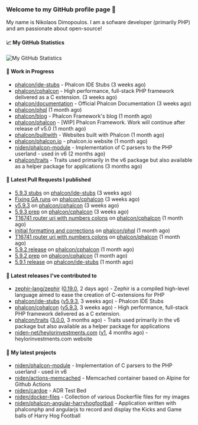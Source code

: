 ### Welcome to my GitHub profile page 👋

My name is Nikolaos Dimopoulos. I am a sofware developer (primarily PHP) and am passionate about open-source!

#### 📈 My GitHub Statistics

![My GitHub Statistics](https://github-readme-stats.vercel.app/api?username=niden&show_icons=true&count_private=true&hide_title=true&theme=transparent)

#### 👷 Work in Progress

- [phalcon/ide-stubs](https://github.com/phalcon/ide-stubs) - Phalcon IDE Stubs (3 weeks ago)
- [phalcon/cphalcon](https://github.com/phalcon/cphalcon) - High performance, full-stack PHP framework delivered as a C extension. (3 weeks ago)
- [phalcon/documentation](https://github.com/phalcon/documentation) - Official Phalcon Documentation (3 weeks ago)
- [phalcon/phql](https://github.com/phalcon/phql) (1 month ago)
- [phalcon/blog](https://github.com/phalcon/blog) - Phalcon Framework&#39;s blog (1 month ago)
- [phalcon/phalcon](https://github.com/phalcon/phalcon) - [WIP] Phalcon Framework. Work will continue after release of v5.0 (1 month ago)
- [phalcon/builtwith](https://github.com/phalcon/builtwith) - Websites built with Phalcon (1 month ago)
- [phalcon/phalcon.io](https://github.com/phalcon/phalcon.io) - phalcon.io website (1 month ago)
- [niden/phalcon-module](https://github.com/niden/phalcon-module) - Implementation of C parsers to the PHP userland - used in v6 (2 months ago)
- [phalcon/traits](https://github.com/phalcon/traits) - Traits used primarily in the v6 package but also available as a helper package for applications (3 months ago)

#### 🔨 Latest Pull Requests I published

- [5.9.3 stubs](https://github.com/phalcon/ide-stubs/pull/112) on [phalcon/ide-stubs](https://github.com/phalcon/ide-stubs) (3 weeks ago)
- [Fixing GA runs](https://github.com/phalcon/cphalcon/pull/16760) on [phalcon/cphalcon](https://github.com/phalcon/cphalcon) (3 weeks ago)
- [v5.9.3](https://github.com/phalcon/cphalcon/pull/16758) on [phalcon/cphalcon](https://github.com/phalcon/cphalcon) (3 weeks ago)
- [5.9.3 prep](https://github.com/phalcon/cphalcon/pull/16756) on [phalcon/cphalcon](https://github.com/phalcon/cphalcon) (3 weeks ago)
- [T16741 router uri with numbers colons](https://github.com/phalcon/cphalcon/pull/16745) on [phalcon/cphalcon](https://github.com/phalcon/cphalcon) (1 month ago)
- [initial formatting and corrections](https://github.com/phalcon/phql/pull/1) on [phalcon/phql](https://github.com/phalcon/phql) (1 month ago)
- [T16741 router uri with numbers colons](https://github.com/phalcon/phalcon/pull/615) on [phalcon/phalcon](https://github.com/phalcon/phalcon) (1 month ago)
- [5.9.2 release](https://github.com/phalcon/cphalcon/pull/16739) on [phalcon/cphalcon](https://github.com/phalcon/cphalcon) (1 month ago)
- [5.9.2 prep](https://github.com/phalcon/cphalcon/pull/16738) on [phalcon/cphalcon](https://github.com/phalcon/cphalcon) (1 month ago)
- [5.9.1 release](https://github.com/phalcon/ide-stubs/pull/110) on [phalcon/ide-stubs](https://github.com/phalcon/ide-stubs) (1 month ago)

#### 🔭 Latest releases I've contributed to

- [zephir-lang/zephir](https://github.com/zephir-lang/zephir) ([0.19.0](https://github.com/zephir-lang/zephir/releases/tag/0.19.0), 2 days ago) - Zephir is a compiled high-level language aimed to ease the creation of C-extensions for PHP
- [phalcon/ide-stubs](https://github.com/phalcon/ide-stubs) ([v5.9.3](https://github.com/phalcon/ide-stubs/releases/tag/v5.9.3), 3 weeks ago) - Phalcon IDE Stubs
- [phalcon/cphalcon](https://github.com/phalcon/cphalcon) ([v5.9.3](https://github.com/phalcon/cphalcon/releases/tag/v5.9.3), 3 weeks ago) - High performance, full-stack PHP framework delivered as a C extension.
- [phalcon/traits](https://github.com/phalcon/traits) ([3.0.0](https://github.com/phalcon/traits/releases/tag/3.0.0), 3 months ago) - Traits used primarily in the v6 package but also available as a helper package for applications
- [niden-net/heylorinvestments.com](https://github.com/niden-net/heylorinvestments.com) ([v1](https://github.com/niden-net/heylorinvestments.com/releases/tag/v1), 4 months ago) - heylorinvestments.com website

#### 🌱 My latest projects

- [niden/phalcon-module](https://github.com/niden/phalcon-module) - Implementation of C parsers to the PHP userland - used in v6
- [niden/actions-memcached](https://github.com/niden/actions-memcached) - Memcached container based on Alpine for Github Actions
- [niden/cardoe](https://github.com/niden/cardoe) - ADR Test Bed
- [niden/docker-files](https://github.com/niden/docker-files) - Collection of various Dockerfile files for my images
- [niden/phalcon-angular-harryhogfootball](https://github.com/niden/phalcon-angular-harryhogfootball) - Application written with phalconphp and angularjs to record and display the Kicks and Game balls of Harry Hog Football


